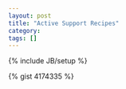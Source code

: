```yaml
---
layout: post
title: "Active Support Recipes"
category:
tags: []
---
```

{% include JB/setup %}

{% gist 4174335 %}
